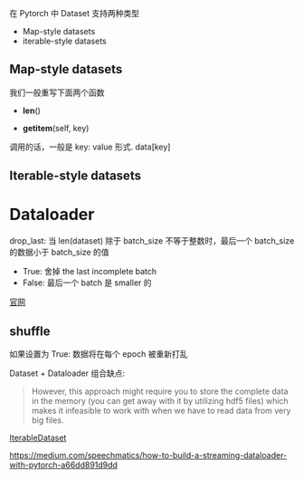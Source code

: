 在 Pytorch 中 Dataset 支持两种类型
- Map-style datasets
- iterable-style datasets

## Map-style datasets

我们一般重写下面两个函数

- __len__()

- __getitem__(self, key)

调用的话，一般是 key: value 形式. data[key]


## Iterable-style datasets



# Dataloader

drop_last:
    当 len(dataset) 除于 batch_size 不等于整数时，最后一个 batch_size 的数据小于 batch_size 的值
- True: 舍掉 the last incomplete batch
- False: 最后一个 batch 是 smaller 的


[官网](https://pytorch.org/docs/stable/data.html?highlight=dataloader#torch.utils.data.DataLoader)


## shuffle
如果设置为 True: 数据将在每个 epoch 被重新打乱



Dataset + Dataloader 组合缺点: 
>However, this approach might require you to store the complete data in the memory (you can get away with it by utilizing hdf5 files) which makes it infeasible to work with when we have to read data from very big files.

[IterableDataset](https://medium.com/swlh/how-to-use-pytorch-dataloaders-to-work-with-enormously-large-text-files-bbd672e955a0)

https://medium.com/speechmatics/how-to-build-a-streaming-dataloader-with-pytorch-a66dd891d9dd